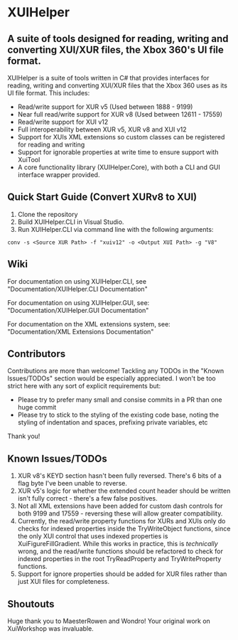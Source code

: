 # XUIHelper

## A suite of tools designed for reading, writing and converting XUI/XUR files, the Xbox 360's UI file format.

XUIHelper is a suite of tools written in C# that provides interfaces for reading, writing and converting XUI/XUR files that the Xbox 360 uses as its UI file format. This includes:
* Read/write support for XUR v5 (Used between 1888 - 9199)
* Near full read/write support for XUR v8 (Used between 12611 - 17559)
* Read/write support for XUI v12
* Full interoperability between XUR v5, XUR v8 and XUI v12
* Support for XUIs XML extensions so custom classes can be registered for reading and writing
* Support for ignorable properties at write time to ensure support with XuiTool
* A core functionality library (XUIHelper.Core), with both a CLI and GUI interface wrapper provided.

## Quick Start Guide (Convert XURv8 to XUI)

1) Clone the repository
2) Build XUIHelper.CLI in Visual Studio.
3) Run XUIHelper.CLI via command line with the following arguments:
   
  `conv -s <Source XUR Path> -f "xuiv12" -o <Output XUI Path> -g "V8"`

## Wiki

For documentation on using XUIHelper.CLI, see "Documentation/XUIHelper.CLI Documentation" 

For documentation on using XUIHelper.GUI, see: "Documentation/XUIHelper.GUI Documentation" 

For documentation on the XML extensions system, see: "Documentation/XML Extensions Documentation" 

## Contributors

Contributions are more than welcome! Tackling any TODOs in the "Known Issues/TODOs" section would be especially appreciated. I won't be too strict here with any sort of explicit requirements but:

  * Please try to prefer many small and consise commits in a PR than one huge commit
  * Please try to stick to the styling of the existing code base, noting the styling of indentation and spaces, prefixing private variables, etc

Thank you!

## Known Issues/TODOs

1) XUR v8's KEYD section hasn't been fully reversed. There's 6 bits of a flag byte I've been unable to reverse.
2) XUR v5's logic for whether the extended count header should be written isn't fully correct - there's a few false positives.
3) Not all XML extensions have been added for custom dash controls for both 9199 and 17559 - reversing these will allow greater compatibility.
4) Currently, the read/write property functions for XURs and XUIs only do checks for indexed properties inside the TryWriteObject functions, since the only XUI control that uses indexed properties is XuiFigureFillGradient. While this works in practice, this is *technically* wrong, and the read/write functions should be refactored to check for indexed properties in the root TryReadProperty and TryWriteProperty functions.
5) Support for ignore properties should be added for XUR files rather than just XUI files for completeness.

## Shoutouts

Huge thank you to MaesterRowen and Wondro! Your original work on XuiWorkshop was invaluable.
